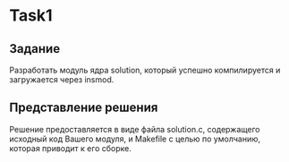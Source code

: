 # Task1

## Задание

Разработать модуль ядра solution, который успешно компилируется и загружается через insmod.

## Представление решения

Решение предоставляется в виде файла solution.c, содержащего исходный код Вашего модуля, и Makefile с целью по умолчанию, которая приводит к его сборке.
